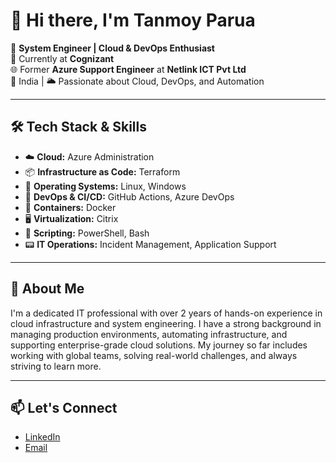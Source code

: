 # 👋 Hi there, I'm Tanmoy Parua

🎯 **System Engineer | Cloud & DevOps Enthusiast**  
💼 Currently at **Cognizant**  
🌐 Former **Azure Support Engineer** at **Netlink ICT Pvt Ltd**  
📍 India | 🌥️ Passionate about Cloud, DevOps, and Automation

---

## 🛠️ Tech Stack & Skills

- ☁️ **Cloud:** Azure Administration  
- 📦 **Infrastructure as Code:** Terraform  
- 🐧 **Operating Systems:** Linux, Windows  
- 🔁 **DevOps & CI/CD:** GitHub Actions, Azure DevOps  
- 🐳 **Containers:** Docker  
- 🖥️ **Virtualization:** Citrix  
- 🔧 **Scripting:** PowerShell, Bash  
- 📟 **IT Operations:** Incident Management, Application Support

---

## 🚀 About Me

I'm a dedicated IT professional with over 2 years of hands-on experience in cloud infrastructure and system engineering. I have a strong background in managing production environments, automating infrastructure, and supporting enterprise-grade cloud solutions. My journey so far includes working with global teams, solving real-world challenges, and always striving to learn more.

---

## 📫 Let's Connect

- [LinkedIn](https://www.linkedin.com/in/tanmoy-parua-80bba426a)
- [Email](tanmoyparua0@gmail.com)
